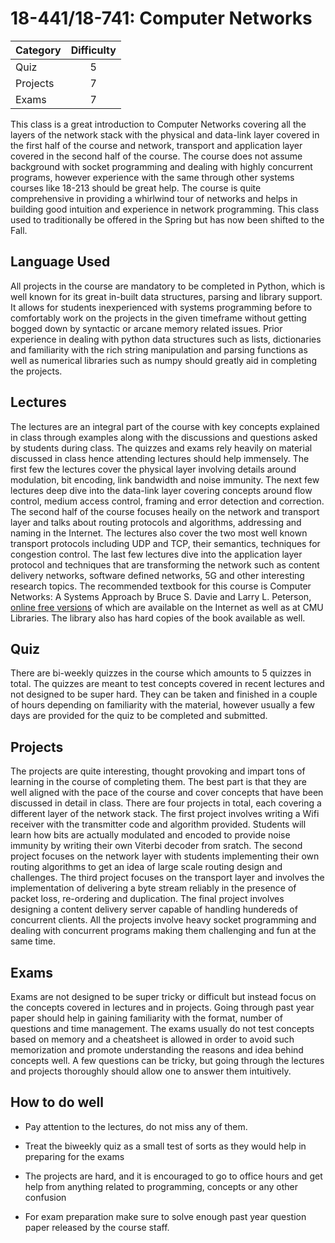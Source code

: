 # 18-441/18-741: Computer Networks

| Category | Difficulty |
|:--       | :-:        |
| Quiz     | 5          |
| Projects | 7          |
| Exams    | 7          |

This class is a great introduction to Computer Networks covering all the 
layers of the network stack with the physical and data-link layer covered in the first half
of the course and network, transport and application layer covered in the second half
of the course. The course does not assume background with socket programming and dealing
with highly concurrent programs, however experience with the same through other systems courses
like 18-213 should be great help. The course is quite comprehensive in providing a whirlwind tour
of networks and helps in building good intuition and experience in network programming. This class
used to traditionally be offered in the Spring but has now been shifted to the Fall.

## Language Used

All projects in the course are mandatory to be completed in Python, which is well known for its
great in-built data structures, parsing and library support. It allows for students inexperienced with systems programming before to comfortably work on the projects in the given timeframe without getting bogged down by syntactic or arcane memory related issues. 
Prior experience in dealing with python data structures such as lists, dictionaries and familiarity with the rich string manipulation and parsing functions as well as numerical libraries such as numpy should greatly aid in completing the projects.

## Lectures

The lectures are an integral part of the course with key concepts explained in class through examples
along with the discussions and questions asked by students during class. The quizzes and exams rely heavily on material discussed in class hence attending lectures should help immensely. The first few
the lectures cover the physical layer involving details around modulation, bit encoding, link bandwidth and noise immunity. The next few lectures deep dive into the data-link layer covering concepts around flow control, medium access control, framing and error detection and correction. The second half of the course focuses heaily on the network and transport layer and talks about routing protocols and algorithms, addressing and naming in the Internet. The lectures also cover the two most well known transport protocols including UDP and TCP, their semantics, techniques for congestion control. The last few lectures dive into the application layer protocol and techniques that are transforming the network such as content delivery networks, software defined networks, 5G and other interesting research topics. The recommended textbook for this course is Computer Networks: A Systems Approach by Bruce S. Davie and Larry L. Peterson, [online free versions](https://book.systemsapproach.org/) of which are available on the Internet as well as at CMU Libraries. The library also has hard copies of the book available as well.   

## Quiz

There are bi-weekly quizzes in the course which amounts to 5 quizzes in total. The quizzes are meant to test concepts covered in recent lectures and not designed to be super hard. They can be
taken and finished in a couple of hours depending on familiarity with the material, however usually a few days are provided for the quiz to be completed and submitted.

## Projects

The projects are quite interesting, thought provoking and impart tons of learning in the course of completing them. The best part is that they are well aligned with the pace of the course and cover concepts that have been discussed in detail in class. There are four projects in total, each covering a different layer of the network stack. The first project involves writing a Wifi receiver with the transmitter code and algorithm provided. Students will learn how bits are actually modulated and encoded to provide noise immunity by writing their own Viterbi decoder from sratch. The second project focuses on the network layer with students implementing their own routing algorithms to get an idea of large scale routing design and challenges. The third project focuses on the transport layer and involves the implementation of delivering a byte stream reliably in the presence of packet loss, re-ordering and duplication. The final project involves designing a content delivery server capable of handling hundereds of concurrent clients. All the projects involve heavy socket programming and dealing with concurrent programs making them challenging and fun at the same time.

## Exams

Exams are not designed to be super tricky or difficult but instead focus on the concepts covered in lectures and in projects. Going through past year paper should help in gaining familiarity with the format,
number of questions and time management. The exams usually do not test concepts based on memory and a cheatsheet is allowed in order to avoid such memorization and promote understanding the reasons and idea behind concepts well. A few questions can be tricky, but going through the lectures and projects thoroughly should allow one to answer them intuitively.

## How to do well

- Pay attention to the lectures, do not miss any of them.

- Treat the biweekly quiz as a small test of sorts as they would help in preparing for the exams

- The projects are hard, and it is encouraged to go to office hours and get help from anything related to programming, concepts or any other confusion

- For exam preparation make sure to solve enough past year question paper released by the course staff.
